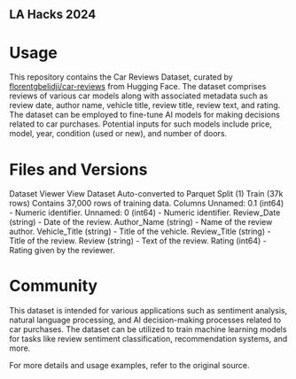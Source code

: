## LA Hacks 2024
# Usage
This repository contains the Car Reviews Dataset, curated by [florentgbelidji/car-reviews](https://huggingface.co/datasets/florentgbelidji/car-reviews) from Hugging Face. The dataset comprises reviews of various car models along with associated metadata such as review date, author name, vehicle title, review title, review text, and rating. 
The dataset can be employed to fine-tune AI models for making decisions related to car purchases. Potential inputs for such models include price, model, year, condition (used or new), and number of doors.

# Files and Versions
Dataset Viewer
View Dataset
Auto-converted to Parquet
Split (1)
Train (37k rows)
Contains 37,000 rows of training data.
Columns
Unnamed: 0.1 (int64) - Numeric identifier.
Unnamed: 0 (int64) - Numeric identifier.
Review_Date (string) - Date of the review.
Author_Name (string) - Name of the review author.
Vehicle_Title (string) - Title of the vehicle.
Review_Title (string) - Title of the review.
Review (string) - Text of the review.
Rating (int64) - Rating given by the reviewer.

# Community
This dataset is intended for various applications such as sentiment analysis, natural language processing, and AI decision-making processes related to car purchases. The dataset can be utilized to train machine learning models for tasks like review sentiment classification, recommendation systems, and more.

For more details and usage examples, refer to the original source.
